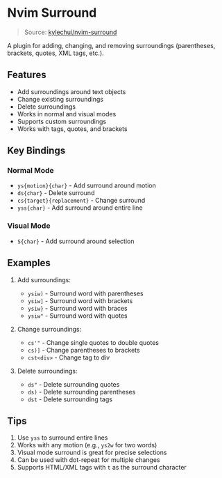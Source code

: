 # Nvim Surround

> Source: [kylechui/nvim-surround](https://github.com/kylechui/nvim-surround)

A plugin for adding, changing, and removing surroundings (parentheses, brackets, quotes, XML tags, etc.).

## Features

- Add surroundings around text objects
- Change existing surroundings
- Delete surroundings
- Works in normal and visual modes
- Supports custom surroundings
- Works with tags, quotes, and brackets

## Key Bindings

### Normal Mode
- `ys{motion}{char}` - Add surround around motion
- `ds{char}` - Delete surround
- `cs{target}{replacement}` - Change surround
- `yss{char}` - Add surround around entire line

### Visual Mode
- `S{char}` - Add surround around selection

## Examples

1. Add surroundings:
   - `ysiw)` - Surround word with parentheses
   - `ysiw]` - Surround word with brackets
   - `ysiw}` - Surround word with braces
   - `ysiw"` - Surround word with quotes

2. Change surroundings:
   - `cs'"` - Change single quotes to double quotes
   - `cs)]` - Change parentheses to brackets
   - `cst<div>` - Change tag to div

3. Delete surroundings:
   - `ds"` - Delete surrounding quotes
   - `ds)` - Delete surrounding parentheses
   - `dst` - Delete surrounding tags

## Tips

1. Use `yss` to surround entire lines
2. Works with any motion (e.g., `ys2w` for two words)
3. Visual mode surround is great for precise selections
4. Can be used with dot-repeat for multiple changes
5. Supports HTML/XML tags with `t` as the surround character
